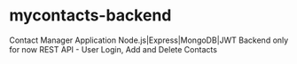 # mycontacts-backend

Contact Manager Application
Node.js|Express|MongoDB|JWT
Backend only for now
REST API - User Login, Add and Delete Contacts
